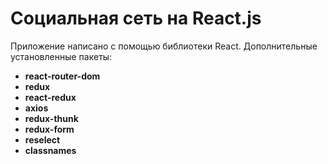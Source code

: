 # Социальная сеть на React.js

Приложение написано с помощью библиотеки React. Дополнительные установленные пакеты:

+ **react-router-dom**
+ **redux**
+ **react-redux**
+ **axios**
+ **redux-thunk**
+ **redux-form**
+ **reselect**
+ **classnames**